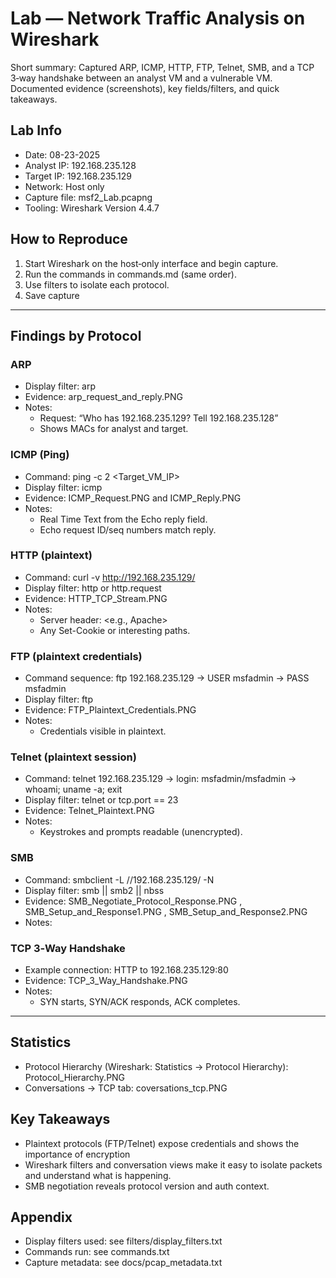 # Lab — Network Traffic Analysis on Wireshark

Short summary: Captured ARP, ICMP, HTTP, FTP, Telnet, SMB, and a TCP 3‑way handshake between an analyst VM and a vulnerable VM. Documented evidence (screenshots), key fields/filters, and quick takeaways.

## Lab Info
- Date: 08-23-2025
- Analyst IP: 192.168.235.128
- Target IP: 192.168.235.129
- Network: Host only
- Capture file: msf2_Lab.pcapng
- Tooling: Wireshark Version 4.4.7

## How to Reproduce 
1) Start Wireshark on the host‑only interface and begin capture.
2) Run the commands in commands.md (same order).
3) Use filters to isolate each protocol.
4) Save capture

---

## Findings by Protocol

### ARP
- Display filter: arp
- Evidence: arp_request_and_reply.PNG  
- Notes:
  - Request: “Who has 192.168.235.129? Tell 192.168.235.128”
  - Shows MACs for analyst and target.

### ICMP (Ping)
- Command: ping -c 2 <Target_VM_IP>
- Display filter: icmp
- Evidence: ICMP_Request.PNG and ICMP_Reply.PNG  
- Notes:
  - Real Time Text from the Echo reply field.
  - Echo request ID/seq numbers match reply.

### HTTP (plaintext)
- Command: curl -v http://192.168.235.129/
- Display filter: http or http.request
- Evidence: HTTP_TCP_Stream.PNG
- Notes:
  - Server header: <e.g., Apache>
  - Any Set-Cookie or interesting paths.

### FTP (plaintext credentials)
- Command sequence: ftp 192.168.235.129 → USER msfadmin → PASS msfadmin
- Display filter: ftp
- Evidence: FTP_Plaintext_Credentials.PNG  
- Notes:
  - Credentials visible in plaintext.

### Telnet (plaintext session)
- Command: telnet 192.168.235.129 → login: msfadmin/msfadmin → whoami; uname -a; exit
- Display filter: telnet or tcp.port == 23
- Evidence: Telnet_Plaintext.PNG    
- Notes:
  - Keystrokes and prompts readable (unencrypted).

### SMB
- Command: smbclient -L //192.168.235.129/ -N
- Display filter: smb || smb2 || nbss
- Evidence: SMB_Negotiate_Protocol_Response.PNG , SMB_Setup_and_Response1.PNG , SMB_Setup_and_Response2.PNG
- Notes:


### TCP 3‑Way Handshake
- Example connection: HTTP to 192.168.235.129:80
- Evidence: TCP_3_Way_Handshake.PNG  
- Notes:
  - SYN starts, SYN/ACK responds, ACK completes.

---

## Statistics
- Protocol Hierarchy (Wireshark: Statistics → Protocol Hierarchy): Protocol_Hierarchy.PNG  
- Conversations → TCP tab: coversations_tcp.PNG

## Key Takeaways
- Plaintext protocols (FTP/Telnet) expose credentials and shows the importance of encryption
- Wireshark filters and conversation views make it easy to isolate packets and understand what is happening.
- SMB negotiation reveals protocol version and auth context.

## Appendix
- Display filters used: see filters/display_filters.txt
- Commands run: see commands.txt
- Capture metadata: see docs/pcap_metadata.txt
